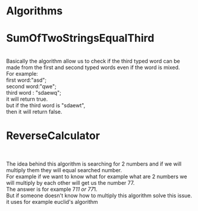 # Algorithms


<h1>SumOfTwoStringsEqualThird</h1> <br>
Basically the algorithm allow us to check if the third typed word can be made from the first and second typed words even if the word is mixed.<br>
For example:<br>
first word:"asd";<br>
second word:"qwe";<br>
third word : "sdaewq";<br>
it will return true.<br>
but if the third word is "sdaewt",<br>
then it will return false.<br>


<h1>ReverseCalculator</h1><br>

The idea behind this algorithm is searching for 2 numbers and if we will multiply them they will equal searched number.<br>
For example if we want to know what for example what are 2 numbers we will multiply by each other will get us the number 77.<br>
The answer is for example 7*11 or 77*1.<br>
But if someone doesn't know how to multiply this algorithm solve this issue.<br>
it uses for example euclid's algorithm<br>


